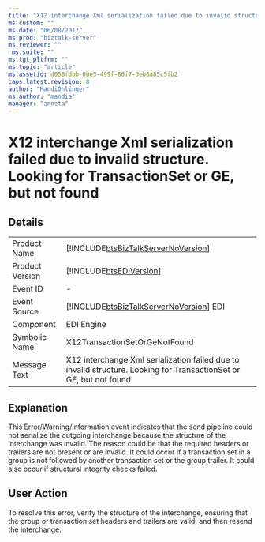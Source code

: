 ```yaml
---
title: "X12 interchange Xml serialization failed due to invalid structure. Looking for TransactionSet or GE, but not found | Microsoft Docs"
ms.custom: ""
ms.date: "06/08/2017"
ms.prod: "biztalk-server"
ms.reviewer: ""
 ms.suite: ""
ms.tgt_pltfrm: ""
ms.topic: "article"
ms.assetid: d058fdbb-6be5-499f-86f7-0eb8a85c5fb2
caps.latest.revision: 8
author: "MandiOhlinger"
ms.author: "mandia"
manager: "anneta"
---
```

# X12 interchange Xml serialization failed due to invalid structure. Looking for TransactionSet or GE, but not found
## Details  
  
|||  
|-|-|  
|Product Name|[!INCLUDE[btsBizTalkServerNoVersion](../includes/btsbiztalkservernoversion-md.md)]|  
|Product Version|[!INCLUDE[btsEDIVersion](../includes/btsediversion-md.md)]|  
|Event ID|-|  
|Event Source|[!INCLUDE[btsBizTalkServerNoVersion](../includes/btsbiztalkservernoversion-md.md)] EDI|  
|Component|EDI Engine|  
|Symbolic Name|X12TransactionSetOrGeNotFound|  
|Message Text|X12 interchange Xml serialization failed due to invalid structure. Looking for TransactionSet or GE, but not found|  
  
## Explanation  
 This Error/Warning/Information event indicates that the send pipeline could not serialize the outgoing interchange because the structure of the interchange was invalid. The reason could be that the required headers or trailers are not present or are invalid. It could occur if a transaction set in a group is not followed by another transaction set or the group trailer. It could also occur if structural integrity checks failed.  
  
## User Action  
 To resolve this error, verify the structure of the interchange, ensuring that the group or transaction set headers and trailers are valid, and then resend the interchange.